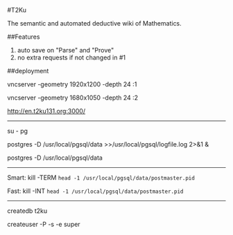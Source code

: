 #T2Ku

The semantic and automated deductive wiki of Mathematics.

##Features
1. auto save on "Parse" and "Prove"
2. no extra requests if not changed in #1


##deployment

vncserver -geometry 1920x1200 -depth 24 :1

vncserver -geometry 1680x1050 -depth 24 :2

http://en.t2ku131.org:3000/

----

su - pg

postgres -D /usr/local/pgsql/data >>/usr/local/pgsql/logfile.log 2>&1 &

postgres -D /usr/local/pgsql/data


----------

Smart:
kill -TERM `head -1 /usr/local/pgsql/data/postmaster.pid`

Fast:
kill -INT `head -1 /usr/local/pgsql/data/postmaster.pid`

----------

createdb t2ku

createuser -P -s -e super

